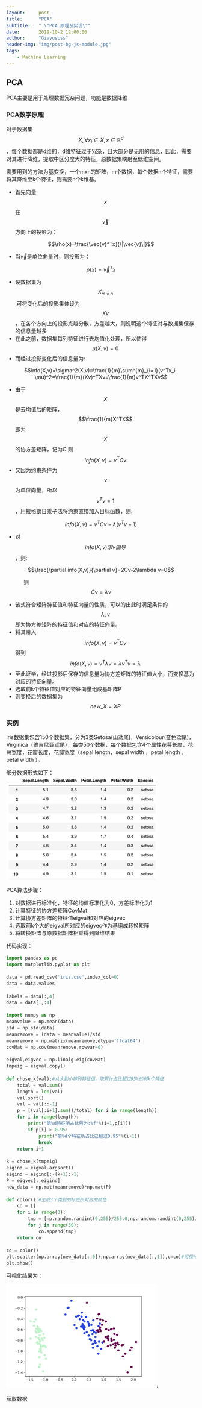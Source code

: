 ```yaml
---
layout:     post
title:      "PCA"
subtitle:   " \"PCA 原理及实现\""
date:       2019-10-2 12:00:00
author:     "Givyuscss"
header-img: "img/post-bg-js-module.jpg"
tags:
    - Machine Learning
---
```


## PCA

PCA主要是用于处理数据冗杂问题，功能是数据降维

### PCA数学原理
对于数据集$$X,\forall x_i \in X, x \in \mathbb{R}^d$$，每个数据都是d维的，d维特征过于冗杂，且大部分是无用的信息，因此，需要对其进行降维，提取中区分度大的特征，原数据集映射至低维空间。

需要用到的方法为基变换，一个mxn的矩阵，m个数据，每个数据n个特征，需要将其降维至k个特征，则需要n个k维基。

+ 首先向量$$x$$在$$\vec{v}$$方向上的投影为：

$$\rho(x)=\frac{\vec{v}^Tx}{\|\vec{v}\|}$$

+ 当$\vec{v}$是单位向量时，则投影为：

$$\rho(x)=\vec{v}^Tx$$

+ 设数据集为$$X_{m\times n}$$,可将变化后的投影集体设为$$Xv$$，在各个方向上的投影点越分散，方差越大，则说明这个特征对与数据集保存的信息量越多
+ 在此之前，数据集每列特征进行去均值化处理，所以使得$$\mu(X,v)=0$$
+ 而经过投影变化后的信息量为:

$$info(X,v)=\sigma^2(X,v)=\frac{1}{m}\sum^{m}_{i=1}(v^Tx_i-\mu)^2=\frac{1}{m}(Xv)^TXv=\frac{1}{m}v^TX^TXv$$

+ 由于$$X$$是去均值后的矩阵，$$\frac{1}{m}X^TX$$即为$$X$$的协方差矩阵，记为C,则$$info(X,v)=v^TCv$$
+ 又因为约束条件为$$v$$为单位向量，所以$$v^Tv=1$$，用拉格朗日乘子法将约束直接加入目标函数，则:

$$info(X,v)=v^TCv-\lambda(v^Tv-1)$$

+ 对$$info(X,v)求v偏导$$，则:

$$\frac{\partial info(X,v)}{\partial v}=2Cv-2\lambda v=0$$

&emsp;&emsp;&emsp; 则$$Cv=\lambda v$$

+ 该式符合矩阵特征值和特征向量的性质，可以的出此时满足条件的$$\lambda,v$$即为协方差矩阵的特征值和对应的特征向量。
+ 将其带入$$info(X,v)=v^TCv$$得到$$info(X,v)=v^T\lambda v=\lambda v^Tv=\lambda$$
+ 至此证毕，经过投影后保存的信息量为协方差矩阵的特征值大小，而变换基为对应的特征向量。
+ 选取前k个特征值对应的特征向量组成基矩阵P
+ 则变换后的数据集为$$new\_X = XP$$

### 实例

lris数据集包含150个数据集，分为3类Setosa(山鸢尾)，Versicolour(变色鸢尾)，Virginica（维吉尼亚鸢尾），每类50个数据，每个数据包含4个属性花萼长度，花萼宽度，花瓣长度，花瓣宽度（sepal length，sepal width ，petal length ，petal width ）。

部分数据形式如下：
<img src="/img/in-post/PCA/1.png" width="400px" height="275px"/>

PCA算法步骤：
1. 对数据进行标准化，特征的均值标准化为0，方差标准化为1
2. 计算特征的协方差矩阵CovMat
3. 计算协方差矩阵的特征值eigval和对应的eigvec
4. 选取前k个大的eigval所对应的eigvec作为基组成转换矩阵
5. 将转换矩阵与原数据矩阵相乘得到降维结果

代码实现：
```python
import pandas as pd
import matplotlib.pyplot as plt

data = pd.read_csv('iris.csv',index_col=0)
data = data.values

labels = data[:,4]
data = data[:,:4]

import numpy as np
meanvalue = np.mean(data)
std = np.std(data)
meanremove = (data - meanvalue)/std
meanremove = np.matrix(meanremove,dtype='float64')
covMat = np.cov(meanremove,rowvar=0)

eigval,eigvec = np.linalg.eig(covMat)
tmpeig = eigval.copy()

def chose_k(val):#从大到小排列特征值，取累计占比超过95%的前k个特征
    total = val.sum()
    length = len(val)
    val.sort()
    val = val[::-1]
    p = [(val[:i+1].sum()/total) for i in range(length)]
    for i in range(length):
        print("第%d特征所占比例为:%f"%(i+1,p[i]))
        if p[i] > 0.95:
            print("前%d个特征所占比已超过0.95"%(i+1))
            break
    return i+1

k = chose_k(tmpeig)
eigind = eigval.argsort()
eigind = eigind[:-(k+1):-1]
P = eigvec[:,eigind]
new_data = np.mat(meanremove)*np.mat(P)

def color():#生成3个类别的标签所对应的颜色
    co = []
    for i in range(3):
        tmp = [np.random.randint(0,255)/255.0,np.random.randint(0,255)/255.0,np.random.randint(0,255)/255.0]
        for j in range(50):
            co.append(tmp)
    return co 

co = color()
plt.scatter(np.array(new_data[:,0]),np.array(new_data[:,1]),c=co)#可视化
plt.show()
```

可视化结果为：

<img src="/img/in-post/PCA/2.png" width="400px" height="275px"/>、

[获取数据](https://github.com/Givyuscss/Givyuscss.github.io/tree/master/code/PCA_datasets "code and data")
